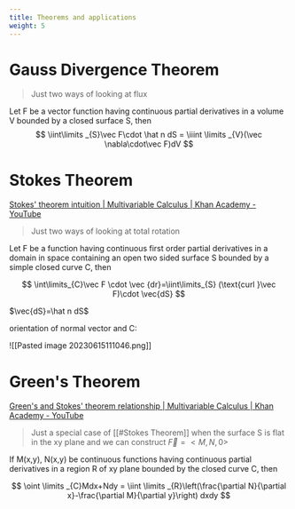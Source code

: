 ```yaml
---
title: Theorems and applications
weight: 5
---
```

# Gauss Divergence Theorem

> Just two ways of looking at flux

Let F be a vector function having continuous partial derivatives in a volume V bounded by a closed surface S, then
$$
\iint\limits _{S}\vec F\cdot \hat n dS = \iiint \limits _{V}(\vec \nabla\cdot\vec F)dV 
$$

# Stokes Theorem

[Stokes' theorem intuition | Multivariable Calculus | Khan Academy - YouTube](https://youtu.be/9iaYNaENVH4)

> Just two ways of looking at total rotation

Let F be a function having continuous first order partial derivatives in a domain in space containing an open two sided surface S bounded by a simple closed curve C, then 

$$
\int\limits_{C}\vec F \cdot \vec {dr}=\iint\limits_{S} (\text{curl }\vec F)\cdot \vec{dS}
$$

$\vec{dS}=\hat n dS$

orientation of normal vector and C:

![[Pasted image 20230615111046.png]]

# Green's Theorem

[Green's and Stokes' theorem relationship | Multivariable Calculus | Khan Academy - YouTube](https://youtu.be/TPov_v9mLWc)

> Just a special case of [[#Stokes Theorem]] when the surface S is flat in the xy plane and we can construct $\vec F=<M,N,0>$

If M(x,y), N(x,y) be continuous functions having continuous partial derivatives in a region R of xy plane bounded by the closed curve C, then

$$
\oint \limits _{C}Mdx+Ndy = \iint \limits _{R}\left(\frac{\partial N}{\partial x}-\frac{\partial M}{\partial y}\right) dxdy
$$